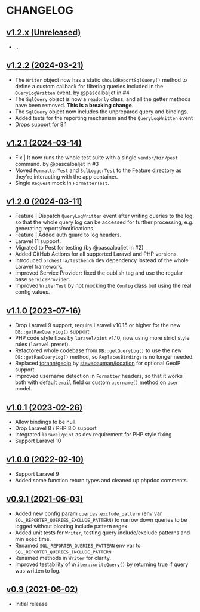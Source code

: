 # CHANGELOG

## [v1.2.x (Unreleased)](https://github.com/onlime/laravel-sql-reporter/compare/v1.2.2...main)

- ...

## [v1.2.2 (2024-03-21)](https://github.com/onlime/laravel-sql-reporter/compare/v1.2.1...v1.2.2)

- The `Writer` object now has a static `shouldReportSqlQuery()` method to define a custom callback for filtering queries included in the `QueryLogWritten` event. by @pascalbaljet in #4
- The `SqlQuery` object is now a `readonly` class, and all the getter methods have been removed. **This is a breaking change.**
- The `SqlQuery` object now includes the unprepared query and bindings.
- Added tests for the reporting mechanism and the `QueryLogWritten` event
- Drops support for 8.1

## [v1.2.1 (2024-03-14)](https://github.com/onlime/laravel-sql-reporter/compare/v1.2.0...v1.2.1)

- Fix | It now runs the whole test suite with a single `vendor/bin/pest` command. by @pascalbaljet in #3
- Moved `FormatterTest` and `SqlLoggerTest` to the Feature directory as they're interacting with the app container.
- Single `Request` mock in `FormatterTest`.

## [v1.2.0 (2024-03-11)](https://github.com/onlime/laravel-sql-reporter/compare/v1.1.0...v1.2.0)

- Feature | Dispatch `QueryLogWritten` event after writing queries to the log, so that the whole query log can be accessed for further processing, e.g. generating reports/notifications.
- Feature | Added auth guard to log headers.
- Laravel 11 support.
- Migrated to Pest for testing (by @pascalbaljet in #2)
- Added GitHub Actions for all supported Laravel and PHP versions.
- Introduced `orchestra/testbench` dev dependency instead of the whole Laravel framework.
- Improved Service Provider: fixed the publish tag and use the regular base `ServiceProvider`.
- Improved `WriterTest` by not mocking the `Config` class but using the real config values.

## [v1.1.0 (2023-07-16)](https://github.com/onlime/laravel-sql-reporter/compare/v1.0.1...v1.1.0)

- Drop Laravel 9 support, require Laravel v10.15 or higher for the new [`DB::getRawQueryLog()`](https://github.com/laravel/framework/pull/47507) support.
- PHP code style fixes by `laravel/pint` v1.10, now using more strict style rules (`laravel` preset).
- Refactored whole codebase from `DB::getQueryLog()` to use the new `DB::getRawQueryLog()` method, so `ReplacesBindings` is no longer needed.
- Replaced [torann/geoip](https://github.com/Torann/laravel-geoip) by [stevebauman/location](https://github.com/stevebauman/location) for optional GeoIP support.
- Improved username detection in `Formatter` headers, so that it works both with default `email` field or custom `username()` method on `User` model.

## [v1.0.1 (2023-02-26)](https://github.com/onlime/laravel-sql-reporter/compare/v1.0.0...v1.0.1)

- Allow bindings to be null.
- Drop Laravel 8 / PHP 8.0 support
- Integrated `laravel/pint` as dev requirement for PHP style fixing
- Support Laravel 10

## [v1.0.0 (2022-02-10)](https://github.com/onlime/laravel-sql-reporter/releases/tag/compare/v0.9.1...v1.0.0)

- Support Laravel 9
- Added some function return types and cleaned up phpdoc comments.

## [v0.9.1 (2021-06-03)](https://github.com/onlime/laravel-sql-reporter/releases/tag/compare/v0.9...v0.9.1)

- Added new config param `queries.exclude_pattern` (env var `SQL_REPORTER_QUERIES_EXCLUDE_PATTERN`) to narrow down queries to be logged without bloating include pattern regex.
- Added unit tests for `Writer`, testing query include/exclude patterns and min exec time.
- Renamed `SQL_REPORTER_QUERIES_PATTERN` env var to `SQL_REPORTER_QUERIES_INCLUDE_PATTERN`
- Renamed methods in `Writer` for clarity.
- Improved testability of `Writer::writeQuery()` by returning true if query was written to log.

## [v0.9 (2021-06-02)](https://github.com/onlime/laravel-sql-reporter/releases/tag/v0.9)

- Initial release
